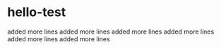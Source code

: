 # hello-test

added more lines
added more lines
added more lines
added more lines
added more lines
added more lines

